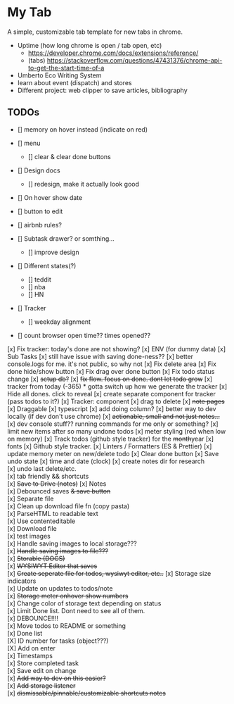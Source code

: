 # My Tab

A simple, customizable tab template for new tabs in chrome.

- Uptime (how long chrome is open / tab open, etc)
  - https://developer.chrome.com/docs/extensions/reference/
  - (tabs) https://stackoverflow.com/questions/47431376/chrome-api-to-get-the-start-time-of-a
- Umberto Eco Writing System
- learn about event (dispatch) and stores
- Different project: web clipper to save articles, bibliography

## TODOs

- [] memory on hover instead (indicate on red)
- [] menu
  - [] clear & clear done buttons
- [] Design docs

  - [] redesign, make it actually look good

- [] On hover show date
- [] button to edit
- [] airbnb rules?

- [] Subtask drawer? or somthing...
  - [] improve design
- [] Different states(?)

  - [] teddit
  - [] nba
  - [] HN

- [] Tracker

  - [] weekday alignment

- [] count browser open time?? times opened??

[x] Fix tracker: today's done are not showing?
[x] ENV (for dummy data)
[x] Sub Tasks
[x] still have issue with saving done-ness??
[x] better console.logs for me. it's not public, so why not
[x] Fix delete area
[x] Fix done hide/show button
[x] Fix drag over done button
[x] Fix todo status change
[x] ~~setup db?~~
[x] ~~fix flow. focus on done. dont let todo grow~~
[x] tracker from today (-365) \* gotta switch up how we generate the tracker
[x] Hide all dones. click to reveal
[x] create separate component for tracker (pass todos to it?)
[x] Tracker: component
[x] drag to delete
[x] ~~note pages~~
[x] Draggable
[x] typescript
[x] add doing column?
[x] better way to dev locally (if dev don't use chrome)
[x] ~~actionable, small and not just notes...~~
[x] dev console stuff?? running commands for me only or something?
[x] limit new items after so many undone todos
[x] meter styling (red when low on memory)
[x] Track todos (github style tracker) for the ~~month~~year
[x] fonts
[x] Github style tracker.
[x] Linters / Formatters (ES & Prettier)
[x] update memory meter on new/delete todo
[x] Clear done button
[x] Save undo state
[x] time and date (clock)
[x] create notes dir for research  
[x] undo last delete/etc.  
[x] tab friendly && shortcuts  
[x] ~~Save to Drive (notes)~~
[x] Notes  
 [x] Debounced saves ~~& save button~~  
 [x] Separate file  
 [x] Clean up download file fn (copy pasta)  
 [x] ParseHTML to readable text  
 [x] Use contenteditable  
 [x] Download file  
 [x] test images  
 [x] Handle saving images to local storage???  
 [x] ~~Handle saving images to file???~~  
 [x] ~~Storable (DOCS)~~  
 [x] ~~WYSIWYT Editor that saves~~  
 [x] ~~Create seperate file for todos, wysiwyt editor, etc..~~
[x] Storage size indicators  
[x] Update on updates to todos/note  
[x] ~~Storage meter onhover show numbers~~  
[x] Change color of storage text depending on status  
[x] Limit Done list. Dont need to see all of them.  
[x] DEBOUNCE!!!!  
[x] Move todos to README or something  
[x] Done list  
[X] ID number for tasks (object???)  
[X] Add on enter  
[x] Timestamps  
[x] Store completed task  
[x] Save edit on change  
[x] ~~Add way to dev on this easier?~~  
[x] ~~Add storage listener~~  
[x] ~~dismissable/pinnable/customizable shortcuts notes~~
